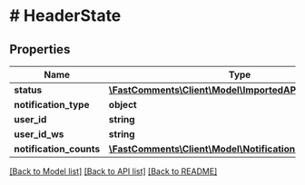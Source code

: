 # # HeaderState

## Properties

Name | Type | Description | Notes
------------ | ------------- | ------------- | -------------
**status** | [**\FastComments\Client\Model\ImportedAPIStatusSUCCESS**](ImportedAPIStatusSUCCESS.md) |  |
**notification_type** | **object** |  |
**user_id** | **string** |  |
**user_id_ws** | **string** |  |
**notification_counts** | [**\FastComments\Client\Model\NotificationAndCount[]**](NotificationAndCount.md) |  |

[[Back to Model list]](../../README.md#models) [[Back to API list]](../../README.md#endpoints) [[Back to README]](../../README.md)
